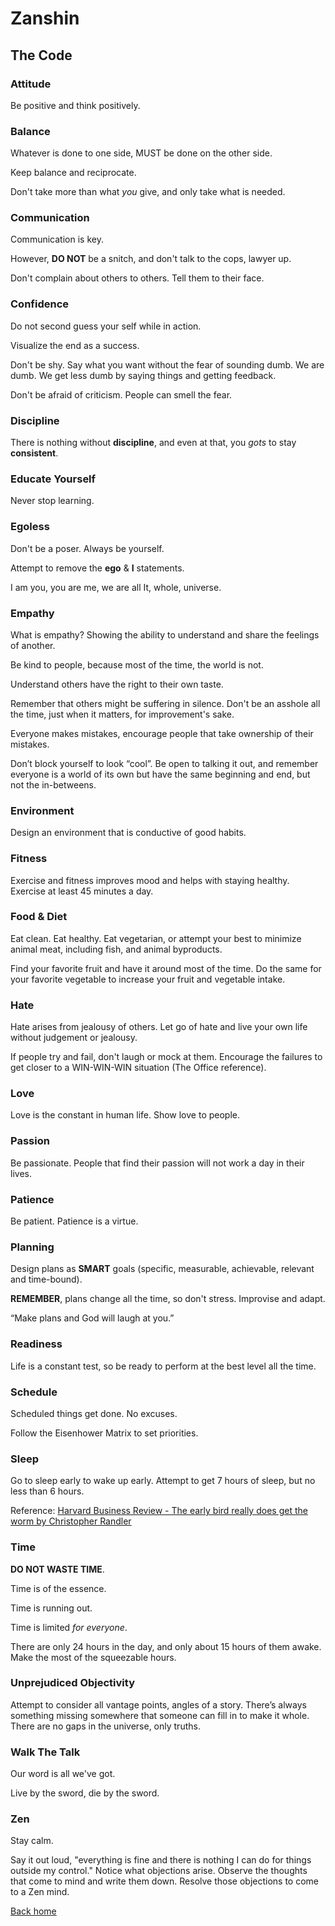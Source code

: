 # Zanshin

## The Code

### Attitude

Be positive and think positively.

### Balance

Whatever is done to one side, MUST be done on the other side.

Keep balance and reciprocate.

Don't take more than what _you_ give, and only take what is needed.

### Communication

Communication is key. 

However, **DO NOT** be a snitch, and don't talk to the cops, lawyer up.

Don't complain about others to others. Tell them to their face.

### Confidence

Do not second guess your self while in action.

Visualize the end as a success.

Don't be shy. Say what you want without the fear of sounding dumb. We are dumb. We get less dumb by saying things and getting feedback.

Don't be afraid of criticism. People can smell the fear.

### Discipline

There is nothing without **discipline**, and even at that, you _gots_ to stay **consistent**.

### Educate Yourself

Never stop learning.

### Egoless

Don't be a poser. Always be yourself.

Attempt to remove the **ego** & **I** statements.

I am you, you are me, we are all It, whole, universe.

### Empathy

What is empathy? Showing the ability to understand and share the feelings of another.

Be kind to people, because most of the time, the world is not.

Understand others have the right to their own taste.

Remember that others might be suffering in silence. Don't be an asshole all the time, just when it matters, for improvement's sake.

Everyone makes mistakes, encourage people that take ownership of their mistakes.

Don’t block yourself to look “cool”. Be open to talking it out, and remember everyone is a world of its own but have the same beginning and end, but not the in-betweens.

### Environment 

Design an environment that is conductive of good habits.

### Fitness

Exercise and fitness improves mood and helps with staying healthy. Exercise at least 45 minutes a day.

### Food & Diet

Eat clean. Eat healthy. Eat vegetarian, or attempt your best to minimize animal meat, including fish, and animal byproducts.

Find your favorite fruit and have it around most of the time. Do the same for your favorite vegetable to increase your fruit and vegetable intake.

### Hate

Hate arises from jealousy of others. Let go of hate and live your own life without judgement or jealousy.

If people try and fail, don't laugh or mock at them. Encourage the failures to get closer to a WIN-WIN-WIN situation (The Office reference).

### Love

Love is the constant in human life. Show love to people.

### Passion

Be passionate. People that find their passion will not work a day in their lives.

### Patience

Be patient. Patience is a virtue.

### Planning

Design plans as **SMART** goals (specific, measurable, achievable, relevant and time-bound).

**REMEMBER**, plans change all the time, so don't stress. Improvise and adapt.

“Make plans and God will laugh at you.”

### Readiness

Life is a constant test, so be ready to perform at the best level all the time.

### Schedule

Scheduled things get done. No excuses.

Follow the Eisenhower Matrix to set priorities.

### Sleep

Go to sleep early to wake up early. Attempt to get 7 hours of sleep, but no less than 6 hours.

Reference: [Harvard Business Review - The early bird really does get the worm by Christopher Randler](https://hbr.org/2010/07/defend-your-research-the-early-bird-really-does-get-the-worm)

### Time

**DO NOT WASTE TIME**.

Time is of the essence.

Time is running out.

Time is limited _for everyone_.

There are only 24 hours in the day, and only about 15 hours of them awake. Make the most of the squeezable hours.

### Unprejudiced Objectivity

Attempt to consider all vantage points, angles of a story. There’s always something missing somewhere that someone can fill in to make it whole. There are no gaps in the universe, only truths.

### Walk The Talk

Our word is all we've got.

Live by the sword, die by the sword.

### Zen

Stay calm.

Say it out loud, "everything is fine and there is nothing I can do for things outside my control." Notice what objections arise. Observe the thoughts that come to mind and write them down. Resolve those objections to come to a Zen mind.

[Back home](../README.md)
